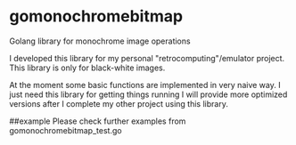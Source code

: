 # gomonochromebitmap
Golang library for monochrome image operations

I developed this library for my personal "retrocomputing"/emulator project. 
This library is only for black-white images.

At the moment some basic functions are implemented in very naive way. I just need this library for getting things running
I will provide more optimized versions after I complete my other project using this library.


##example
Please check further examples from gomonochromebitmap_test.go